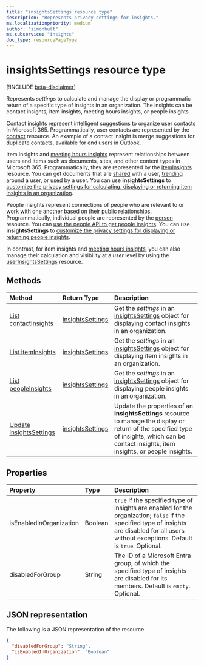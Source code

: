 ```yaml
---
title: "insightsSettings resource type"
description: "Represents privacy settings for insights."
ms.localizationpriority: medium
author: "simonhult"
ms.subservice: "insights"
doc_type: resourcePageType
---
```


# insightsSettings resource type

[!INCLUDE [beta-disclaimer](../../includes/beta-disclaimer.md)]

Represents _settings_ to calculate and manage the display or programmatic return of a specific type of insights in an organization. The insights can be contact insights, item insights, meeting hours insights, or people insights. 

Contact insights represent intelligent suggestions to organize user contacts in Microsoft 365. Programmatically, user contacts are represented by the [contact](contact.md) resource. An example of a contact insight is merge suggestions for duplicate contacts, available for end users in Outlook.

Item insights and [meeting hours insights](https://support.microsoft.com/office/suggested-meeting-hours-0613d113-d7c1-4faa-bb11-c8ba30a78ef1) represent relationships between users and items such as documents, sites, and other content types in Microsoft 365. Programmatically, they are represented by the [itemInsights](iteminsights.md) resource. You can get documents that are [shared](../api/insights-list-shared.md) with a user, [trending](../api/insights-list-trending.md) around a user, or [used](../api/insights-list-used.md) by a user. You can use **insightsSettings** to [customize the privacy settings for calculating, displaying or returning item insights in an organization](/graph/insights-customize-item-insights-privacy).

People insights represent connections of people who are relevant to or work with one another based on their public relationships. Programmatically, individual people are represented by the [person](person.md) resource. You can [use the people API to get people insights](/graph/people-insights-overview). You can use **insightsSettings** to [customize the privacy settings for displaying or returning people insights](/graph/insights-customize-people-insights-privacy).

In contrast, for item insights and [meeting hours insights](https://support.microsoft.com/office/update-your-meeting-hours-using-the-profile-card-0613d113-d7c1-4faa-bb11-c8ba30a78ef1), you can also manage their calculation and visibility at a _user_ level by using the [userInsightsSettings](userinsightssettings.md) resource.

## Methods

| Method       | Return Type | Description |
|:-------------|:------------|:------------|
| [List contactInsights](../api/organizationsettings-list-contactinsights.md) | [insightsSettings](insightssettings.md) | Get the _settings_ in an [insightsSettings](insightssettings.md) object for displaying contact insights in an organization. |
| [List itemInsights](../api/organizationsettings-list-iteminsights.md) | [insightsSettings](insightssettings.md) | Get the _settings_ in an [insightsSettings](insightssettings.md) object for displaying item insights in an organization. |
| [List peopleInsights](../api/organizationsettings-list-peopleinsights.md) | [insightsSettings](insightssettings.md) | Get the _settings_ in an [insightsSettings](insightssettings.md) object for displaying people insights in an organization. |
| [Update insightsSettings](../api/insightssettings-update.md) | [insightsSettings](insightssettings.md) | Update the properties of an **insightsSettings** resource to manage the display or return of the specified type of insights, which can be contact insights, item insights, or people insights. |


## Properties

| Property   | Type|Description|
|:---------------|:--------|:----------|
|isEnabledInOrganization|Boolean| `true` if the specified type of insights are enabled for the organization; `false` if the specified type of insights are disabled for all users without exceptions. Default is `true`. Optional.|
|disabledForGroup|String| The ID of a Microsoft Entra group, of which the specified type of insights are disabled for its members. Default is `empty`. Optional.|

## JSON representation

The following is a JSON representation of the resource.

<!-- {
  "blockType": "resource",
  "optionalProperties": [],
  "@odata.type": "microsoft.graph.insightsSettings"
}-->

```json
{
  "disabledForGroup": "String",
  "isEnabledInOrganization": "Boolean"
}
```
